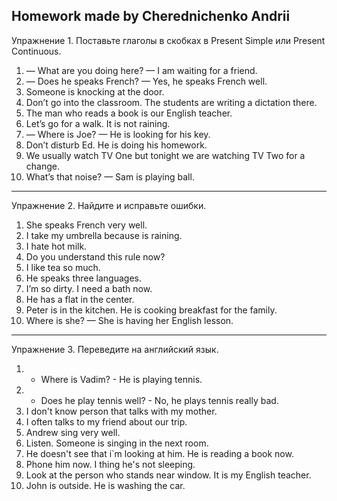 ## Homework made by Cherednichenko Andrii

Упражнение 1. Поставьте глаголы в скобках в Present Simple или Present Continuous.  
1. — What are you doing here? — I am waiting for a friend.  
2. — Does he speaks French? — Yes, he speaks French well.  
3. Someone is knocking at the door.  
4. Don’t go into the classroom. The students are writing a dictation there.  
5. The man who reads a book is our English teacher.  
6. Let’s go for a walk. It is not raining.  
7. — Where is Joe? — He is looking for his key.  
8. Don’t disturb Ed. He is doing his homework.  
9. We usually watch TV One but tonight we are watching TV Two for a change.  
10. What’s that noise? — Sam is playing ball.
***
Упражнение 2. Найдите и исправьте ошибки.  
1. She speaks French very well.  
2. I take my umbrella because is raining.  
3. I hate hot milk.  
4. Do you understand this rule now?  
5. I like tea so much.  
6. He speaks three languages.  
7. I’m so dirty. I need a bath now.  
8. He has a flat in the center.  
9. Peter is in the kitchen. He is cooking breakfast for the family.  
10. Where is she? — She is having her English lesson.    

***
Упражнение 3. Переведите на английский язык.
1. - Where is Vadim? - He is playing tennis.
2. - Does he play tennis well? - No, he plays tennis really bad.  
3. I don't know person that talks with my mother.
4. I often talks to my friend about our trip.  
5. Andrew sing very well.  
6. Listen. Someone is singing in the next room.  
7. He doesn't see that i`m looking at him. He is reading a book now.  
8. Phone him now. I thing he's not sleeping.  
9. Look at the person who stands near window. It is my English teacher.  
10. John is outside. He is washing the car.  
